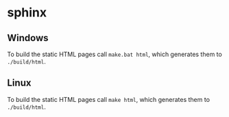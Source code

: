 # sphinx

## Windows

To build the static HTML pages call ```make.bat html```, which generates them to ```./build/html```.

## Linux

To build the static HTML pages call ```make html```, which generates them to ```./build/html```.

